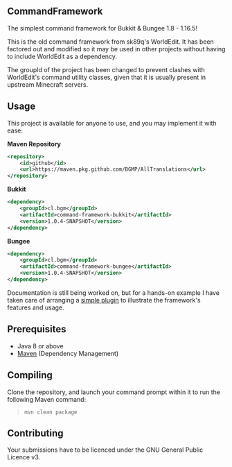 CommandFramework
---

The simplest command framework for Bukkit & Bungee 1.8 - 1.16.5!

This is the old command framework from sk89q's WorldEdit. It has been factored out and modified so it may be used in
other projects without having to include WorldEdit as a dependency.

The groupId of the project has been changed to prevent clashes with WorldEdit's command utility classes, given that
it is usually present in upstream Minecraft servers.

## Usage
This project is available for anyone to use, and you may implement it with ease:

**Maven Repository**
```xml
<repository>
    <id>github</id>
    <url>https://maven.pkg.github.com/BGMP/AllTranslations</url>
</repository>
```

**Bukkit**
```xml
<dependency>
    <groupId>cl.bgm</groupId>
    <artifactId>command-framework-bukkit</artifactId>
    <version>1.0.4-SNAPSHOT</version>
</dependency>
```

**Bungee**
```xml
<dependency>
    <groupId>cl.bgm</groupId>
    <artifactId>command-framework-bungee</artifactId>
    <version>1.0.4-SNAPSHOT</version>
</dependency>
```

Documentation is still being worked on, but for a hands-on example I have taken care of arranging a
[simple plugin](https://github.com/BGMP/CommandFramework/tree/master/example-commands-bukkit) to illustrate
the framework's features and usage.

## Prerequisites
* Java 8 or above
* [Maven](http://maven.apache.org/) (Dependency Management)

## Compiling
Clone the repository, and launch your command prompt within it to run the following Maven command:

  > `mvn clean package`

## Contributing
Your submissions have to be licenced under the GNU General Public Licence v3.
